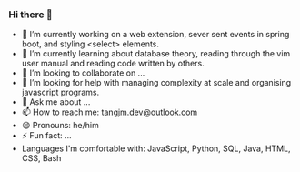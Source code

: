 ### Hi there 👋

<!--
**tangjm/tangjm** is a ✨ _special_ ✨ repository because its `README.md` (this file) appears on your GitHub profile.
Here are some ideas to get you started:
-->

- 🔭 I’m currently working on a web extension, sever sent events in spring boot, and styling \<select\> elements.
- 🌱 I’m currently learning about database theory, reading through the vim user manual and reading code written by others.
- 👯 I’m looking to collaborate on ...
- 🤔 I’m looking for help with managing complexity at scale and organising javascript programs.
- 💬 Ask me about ...
- 📫 How to reach me: tangjm.dev@outlook.com
- 😄 Pronouns: he/him
- ⚡ Fun fact: ...
- Languages I'm comfortable with: JavaScript, Python, SQL, Java, HTML, CSS, Bash
